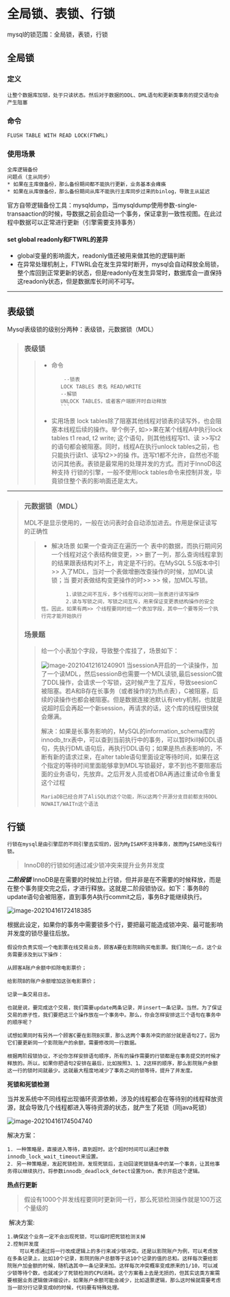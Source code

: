 # 全局锁、表锁、行锁

mysql的锁范围：全局锁，表锁，行锁

## 全局锁
### 定义
```
让整个数据库加锁，处于只读状态。然后对于数据的DDL、DML语句和更新类事务的提交语句会产生阻塞
```
### 命令
```
FLUSH TABLE WITH READ LOCK(FTWRL)
```
### 使用场景
	全库逻辑备份
	问题点（主从同步）
	* 如果在主库做备份，那么备份期间都不能执行更新，业务基本会瘫痪
	* 如果在从库做备份，那么备份期间从库不能执行主库同步过来的binlog，导致主从延迟

官方自带逻辑备份工具：mysqldump，当mysqldump使用参数-single-transaaction的时候，导数据之前会启动一个事务，保证拿到一致性视图。在此过程中数据可以正常进行更新（引擎需要支持事务）

#### set global readonly和FTWRL的差异

* global变量的影响面大，readonly值还被用来做其他的逻辑判断
* 在异常处理机制上，FTWRL会在发生异常时断开，mysql会自动释放全局锁，整个库回到正常更新的状态，但是readonly在发生异常时，数据库会一直保持这readonly状态，但是数据库长时间不可写。

---
## 表级锁
Mysql表级锁的级别分两种：表级锁，元数据锁（MDL）

> ### 表级锁
> >* 命令
> > 	```
> > 		--锁表
> > 	​	LOCK TABLES 表名 READ/WRITE
> > 	​	--解锁
> > 	​	UNLOCK TABLES，或者客户端断开时自动释放
> > 	​	```
> > 	```
>>* 实用场景
>>      lock tables除了阻塞其他线程对锁表的读写外，也会阻塞本线程后续的操作。举个例子, 如>>果在某个线程A中执行lock tables t1 read, t2 write; 这个语句，则其他线程写t1、读 >>写t2的语句都会被阻塞。同时，线程A在执行unlock tables之前，也只能执行读t1、读写t2>>的操 作。连写t1都不允许，自然也不能访问其他表。表锁是最常用的处理并发的方式。而对于InnoDB这种支持 行锁的引擎，一般不使用lock tables命令来控制并发，毕竟锁住整个表的影响面还是太大。
---
> ### 元数据锁（MDL）
> MDL不是显示使用的，一般在访问表时会自动添加进去。作用是保证读写的正确性
> > * 解决场景
> > 		如果一个查询正在遍历一个 表中的数据，而执行期间另一个线程对这个表结构做变更，>> 删了一列，那么查询线程拿到的结果跟表结构对不上，肯定是不行的。在MySQL 5.5版本中引>> 入了MDL，当对一个表做增删改查操作的时候，加MDL读锁；当 要对表做结构变更操作的时>> >> 候，加MDL写锁。
> > ```
> > 		1.读锁之间不互斥，多个线程可以对同一张表进行读写操作
> > 		2.读与写锁之间，写锁之间互斥，用来保证变更表结构操作的安全性。因此，如果有两>> 个线程要同时给一个表加字段，其中一个要等另一个执行完才能开始执行
> > ```
> ### 场景题
> >   给一个小表加个字段，导致整个库挂了，场景如下：
> >
> >   ![image-20210412161240901](全局锁和表锁.assets/image-20210412161240901.png)
> >       当sessionA开启的一个读操作，加了一个读MDL，然后sessionB也需要一个MDL读锁,最后sessionC做了DDL操作，会请求一个写锁，这时候产生了互斥，导致seesionC被阻塞。若A和B存在长事务（或者操作的为热点表），C被阻塞，后续的读操作也都会被阻塞。但是数据连接池默认有retry机制，也就是说超时后会再起一个新session，再请求的话，这个库的线程很快就会爆满。
> >
> >   解决：如果是长事务影响的，MySQL的information_schema库的 innodb_trx表中，可以查到当前执行中的事务，可以暂时kill掉DDL语句，先执行DML语句后，再执行DDL语句；如果是热点表影响的，不断有新的请求过来，在alter table语句里面设定等待时间，如果在这个指定的等待时间里面能够拿到MDL写锁最好，拿不到也不要阻塞后面的业务语句，先放弃。之后开发人员或者DBA再通过重试命令重复这个过程
> >   ```
> >   MariaDB已经合并了AliSQL的这个功能，所以这两个开源分支目前都支持DDL NOWAIT/WAITn这个语法
> >   ```

## 行锁
	行锁在mysql是由引擎层的不同引擎去实现的，因为MyISAM不支持事务，故而MyISAM也没有行锁。

> InnoDB的行锁如何通过减少锁冲突来提升业务并发度

***二阶段锁***
	InnoDB是在需要的时候加上行锁，但并非是在不需要的时候释放，而是在整个事务提交完之后，才进行释放。这就是二阶段锁协议。如下：事务B的update语句会被阻塞，直到事务A执行commit之后，事务B才能继续执行。

![image-20210416172418385](全局锁、表锁、行锁.assets/image-20210416172418385.png)

根据此设定，如果你的事务中需要锁多个行，要把最可能造成锁冲突、最可能影响并发度的锁尽量往后放。

```
假设你负责实现一个电影票在线交易业务，顾客A要在影院B购买电影票。我们简化一点，这个业务需要涉及到以下操作：

从顾客A账户余额中扣除电影票价；

给影院B的账户余额增加这张电影票价；

记录一条交易日志。

也就是说，要完成这个交易，我们需要update两条记录，并insert一条记录。当然，为了保证交易的原子性，我们要把这三个操作放在一个事务中。那么，你会怎样安排这三个语句在事务中的顺序呢？

试想如果同时有另外一个顾客C要在影院B买票，那么这两个事务冲突的部分就是语句2了。因为它们要更新同一个影院账户的余额，需要修改同一行数据。

根据两阶段锁协议，不论你怎样安排语句顺序，所有的操作需要的行锁都是在事务提交的时候才释放的。所以，如果你把语句2安排在最后，比如按照3、1、2这样的顺序，那么影院账户余额这一行的锁时间就最少。这就最大程度地减少了事务之间的锁等待，提升了并发度。
```



**死锁和死锁检测**

​	当并发系统中不同线程出现循环资源依赖，涉及的线程都会在等待别的线程释放资源，就会导致几个线程都进入等待资源的状态，就产生了死锁（同java死锁）

![image-20210416174504740](全局锁、表锁、行锁.assets/image-20210416174504740.png)

解决方案：

```
1. 一种策略是，直接进入等待，直到超时。这个超时时间可以通过参数innodb_lock_wait_timeout来设置。
2. 另一种策略是，发起死锁检测，发现死锁后，主动回滚死锁链条中的某一个事务，让其他事务得以继续执行。将参数innodb_deadlock_detect设置为on，表示开启这个逻辑。
```

**热点行更新**

> 假设有1000个并发线程要同时更新同一行，那么死锁检测操作就是100万这个量级的

​		解决方案:

```
1.确保这个业务一定不会出现死锁，可以临时把死锁检测关掉
2.控制并发度
	可以考虑通过将一行改成逻辑上的多行来减少锁冲突。还是以影院账户为例，可以考虑放在多条记录上，比如10个记录，影院的账户总额等于这10个记录的值的总和。这样每次要给影院账户加金额的时候，随机选其中一条记录来加。这样每次冲突概率变成原来的1/10，可以减少锁等待个数，也就减少了死锁检测的CPU消耗。这个方案看上去是无损的，但其实这类方案需要根据业务逻辑做详细设计。如果账户余额可能会减少，比如退票逻辑，那么这时候就需要考虑当一部分行记录变成0的时候，代码要有特殊处理。
```

